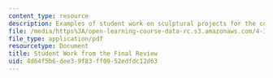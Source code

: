 ```yaml
---
content_type: resource
description: Examples of student work on sculptural projects for the course.
file: /media/https%3A/open-learning-course-data-rc.s3.amazonaws.com/4-322-introduction-to-sculpture-fall-2003/4d64f5b6dee39f83ff0952edfdc12d63_sanjitfinal.pdf
file_type: application/pdf
resourcetype: Document
title: Student Work from the Final Review
uid: 4d64f5b6-dee3-9f83-ff09-52edfdc12d63
---
```

